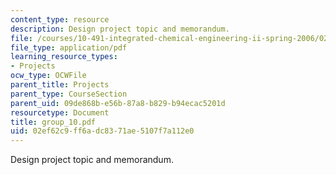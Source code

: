 ```yaml
---
content_type: resource
description: Design project topic and memorandum.
file: /courses/10-491-integrated-chemical-engineering-ii-spring-2006/02ef62c9ff6adc8371ae5107f7a112e0_group_10.pdf
file_type: application/pdf
learning_resource_types:
- Projects
ocw_type: OCWFile
parent_title: Projects
parent_type: CourseSection
parent_uid: 09de868b-e56b-87a8-b829-b94ecac5201d
resourcetype: Document
title: group_10.pdf
uid: 02ef62c9-ff6a-dc83-71ae-5107f7a112e0
---
```

Design project topic and memorandum.

